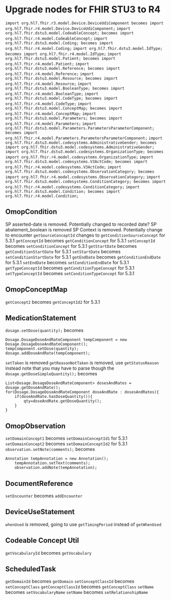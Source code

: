 # Upgrade nodes for FHIR STU3 to R4

`import org.hl7.fhir.r3.model.Device.DeviceUdiComponent becomes import org.hl7.fhir.r4.model.Device.DeviceUdiComponent;`
`import org.hl7.fhir.dstu3.model.CodeableConcept; becomes import org.hl7.fhir.r4.model.CodeableConcept;`
`import org.hl7.fhir.dstu3.model.Coding; becomes import org.hl7.fhir.r4.model.Coding;`
`import org.hl7.fhir.dstu3.model.IdType; becomes import org.hl7.fhir.r4.model.IdType;`
`import org.hl7.fhir.dstu3.model.Patient; becomes import org.hl7.fhir.r4.model.Patient;`
`import org.hl7.fhir.dstu3.model.Reference; becomes import org.hl7.fhir.r4.model.Reference;`
`import org.hl7.fhir.dstu3.model.Resource; becomes import org.hl7.fhir.r4.model.Resource;`
`import org.hl7.fhir.dstu3.model.BooleanType; becomes import org.hl7.fhir.r4.model.BooleanType;`
`import org.hl7.fhir.dstu3.model.CodeType; becomes import org.hl7.fhir.r4.model.CodeType;`
`import org.hl7.fhir.dstu3.model.ConceptMap; becomes import org.hl7.fhir.r4.model.ConceptMap;`
`import org.hl7.fhir.dstu3.model.Parameters; becomes import org.hl7.fhir.r4.model.Parameters;`
`import org.hl7.fhir.dstu3.model.Parameters.ParametersParameterComponent; becomes import org.hl7.fhir.r4.model.Parameters.ParametersParameterComponent;`
`import org.hl7.fhir.dstu3.model.codesystems.AdministrativeGender; becomes import org.hl7.fhir.dstu3.model.codesystems.AdministrativeGender;`
`import org.hl7.fhir.dstu3.model.codesystems.OrganizationType; becomes import org.hl7.fhir.r4.model.codesystems.OrganizationType;`
`import org.hl7.fhir.dstu3.model.codesystems.V3ActCode; becomes import org.hl7.fhir.r4.model.codesystems.V3ActCode;`
`import org.hl7.fhir.dstu3.model.codesystems.ObservationCategory; becomes import org.hl7.fhir.r4.model.codesystems.ObservationCategory;`
`import org.hl7.fhir.dstu3.model.codesystems.ConditionCategory; becomes import org.hl7.fhir.r4.model.codesystems.ConditionCategory;`
`import org.hl7.fhir.dstu3.model.Condition; becomes import org.hl7.fhir.r4.model.Condition;`

## OmopCondition
SP asserted-date is removed. Potentially changed to recorded date?
SP abatement_boolean is removed
SP Context is removed. Potentially change to encounter
`getSourceConceptId` changes to `getConditionSourceConcept` for 5.3.1
`getConceptId` becomes `getConditionConcept` for 5.3.1
`setConceptId` becomes `setConditionConcept` for 5.3.1
`getStartDate` becomes `getConditionStartDate` for 5.3.1
`setStartDate` becomes `setConditionStartDate` for 5.3.1
`getEndDate` becomes `getConditionEndDate` for 5.3.1
`setEndDate` becomes `setConditionEndDate` for 5.3.1
`getTypeConceptId` becomes `getConditionTypeConcept` for 5.3.1
`setTypeConceptId` becomes `setConditionTypeConcept` for 5.3.1

## OmopConceptMap
`getConcept2`  becomes `getConceptId2` for 5.3.1

## MedicationStatement
`dosage.setDose(quantity);` becomes 
```
Dosage.DosageDoseAndRateComponent tempComponent = new Dosage.DosageDoseAndRateComponent();
tempComponent.setDose(quantity);
dosage.addDoseAndRate(tempComponent);
```
`setTaken` is removed
`getReasonNotTaken` is removed, use `getStatusReason` instead
	note that you may have to parse though the 
`dosage.getDoseSimpleQuantity();` becomes 
```
List<Dosage.DosageDoseAndRateComponent> dosesAndRates = dosage.getDoseAndRate();
for(Dosage.DosageDoseAndRateComponent doseAndRate : dosesAndRates){
	if(doseAndRate.hasDoseQuantity()){
		qty=doseAndRate.getDoseQuantity();
	}
}
```

## OmopObservation
`setDomainConcept1` becomes `setDomainConceptId1` for 5.3.1
`setDomainConcept2` becomes `setDomainConceptId2` for 5.3.1
`observation.setNote(comments);` becomes 
```
Annotation tempAnnotation = new Annotation();
	tempAnnotation.setText(comments);
	observation.addNote(tempAnnotation);
```

## DocumentReference
`setEncounter` becomes `addEncounter`

## DeviceUseStatement
`whenUsed` is removed, going to use `getTimingPeriod` instead of `getWhenUsed`

## Codeable Concept Util
`getVocabularyId` becomes `getVocabulary`

## ScheduledTask
`getDomainId` becomes `getDomain`
`setConceptClassId` becomes `setConceptClass`
`getConceptClassId` becomes `getConceptClass`
`setName` becomes `setVocabularyName`
`setName` becomes `setRelationshipName`